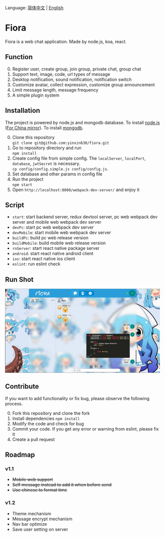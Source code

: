 Language: [简体中文](readme-zh.md) | [English](readme.md)

# Fiora

Fiora is a web chat application. Made by node.js, koa, react.

## Function

0. Register user, create group, join group, private chat, group chat
0. Support text, image, code, url types of message
0. Desktop notification, sound notification, notification switch
0. Customize avatar, collect expression, customize group announcement
0. Limit message length, message frequency
0. A simple plugin system

## Installation

The project is powered by node.js and mongodb database. To install [node.js](https://nodejs.org/en/download/) ([For China mirror](https://npm.taobao.org/mirrors/node)). To install [mongodb](https://docs.mongodb.com/manual/installation/).

0. Clone this repository  
`git clone git@github.com:yinxin630/fiora.git`
0. Go to repository directory and run  
`npm install`
0. Create config file from simple config. The `localServer`, `localPort`, `database`, `jwtSecret` is necessary.  
`cp config/config.simple.js config/config.js`.
0. Set database and other params in config file  
0. Run the project  
`npm start`
0. Open `http://localhost:8080/webpack-dev-server/` and enjoy it

## Script

* `start`: start backend server, redux devtool server, pc web webpack dev server and mobile web webpack dev server
* `devPc`: start pc web webpack dev server
* `devMobile`: start mobile web webpack dev server
* `buildPc`: build pc web release version
* `buildMobile`: build mobile web release version
* `rnServer`: start react native package server
* `android`: start react native android client
* `ios`: start react native ios client
* `eslint`: run eslint check

## Run Shot

![](screenshot_01.png)

## Contribute

If you want to add functionality or fix bug, please observe the following process.

0. Fork this repository and clone the fork
0. Install dependencies `npm install`
0. Modify the code and check for bug
0. Commit your code. If you get any error or warning from eslint, please fix it
0. Create a pull request 

## Roadmap

### v1.1

* ~~Mobile web support~~
* ~~Self message instead to add it when before send~~
* ~~Use chinese to format time~~

### v1.2

* Theme mechanism
* Message encrypt mechanism
* Nav bar optimize
* Save user setting on server

